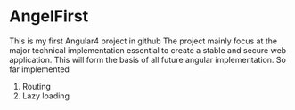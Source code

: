 # AngelFirst
This is my first Angular4 project in github
The project mainly focus at the major technical implementation essential to create a stable and secure web application. This will form the basis of all future angular implementation.
So far implemented
1. Routing
2. Lazy loading
